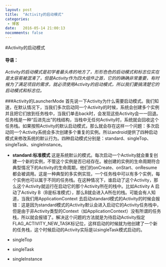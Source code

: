 ```yaml
---
layout: post
title:  "Activity的启动模式"
categories: 
 - 博客
date:   2016-05-14 21:00:13
nocomments: false
---
```


#Activity的启动模式
#### 导语：
_Activity的启动模式是初学者最头疼的地方了，形形色色的启动模式和标志位实在是太容易被混淆了，但是Activity作为四大组件之首，它的的确确非常重要，有时候为了满足项目的需求，就必须使用Activity的启动模式，所以我们要搞清楚它的启动模式和标志位。_

###Activity的LauncherMode
首先说一下Activity为什么需要启动模式。我们知道，在默认情况下，当我们多次启动同一个Activity的时候，系统会创建多个实例并且把它们放到任务栈中，当我们单击back时，会发现这些Activity会一一回退。任务栈是一种“后进先出”的栈结构，当栈中无任何Activity时，系统就会回收这个任务栈。如果按照Activity的默认启动模式，那么就会存在这样一个问题：多次启动同一个Activity系统会多次创建多个重复的实例。所以android提供了四种启动模式来修改系统的默认行为。四种启动模式分别是：standard、singleTop、singleTask、singleInstance。

* **standard:标准模式** 这是系统默认的模式。每次启动一个Activity就会重复创建一个新的实例，不管这个实例是否已经存在。被创建的实例的生命周期符合典型情况下的Activity的生命周期，他们的onCreate、onStart、onResume都会被调用。这是一种典型的多实例实现，一个任务栈中可以有多个实例，每个实例也可以属于不同的任务栈。在这种情况下，谁启动了这个Activity，那么这个Activity就运行在启动它的那个Activity所在的栈中。比如Activity A 启动了Activity B（B是标准模式），那么B就会进入A所在的栈。可能会有人知道，当我们用ApplicationContext 去启动standard模式的Activity的时候会报错：这是因为standard模式的Activity默认会进入启动它的Activity任务栈中，但是由于非Activity类型的Context（如ApplicationContext）没有所谓的任务栈，所以就会报错了。解决这个问题的方法就是为待启动Activity指定FLAG_ACTIVITY_NEW_TASK标记位，这样启动的时候就为他创建了一个新的任务栈，这个时候启动的Activity实际是以singleTask模式启动的。
  
* singleTop
* singleTask
* singleInstance